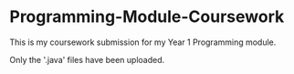 # Programming-Module-Coursework
This is my coursework submission for my Year 1 Programming module. 

Only the '.java' files have been uploaded.
